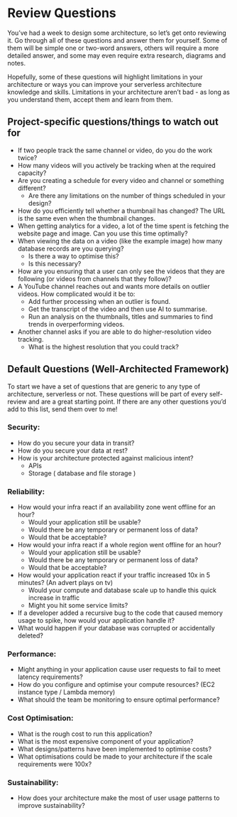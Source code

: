 # **Review Questions**

You’ve had a week to design some architecture, so let’s get onto reviewing it. Go through all of these questions and answer them for yourself. Some of them will be simple one or two-word answers, others will require a more detailed answer, and some may even require extra research, diagrams and notes.

Hopefully, some of these questions will highlight limitations in your architecture or ways you can improve your serverless architecture knowledge and skills. Limitations in your architecture aren’t bad - as long as you understand them, accept them and learn from them.

## **Project-specific questions/things to watch out for**

- If two people track the same channel or video, do you do the work twice?
- How many videos will you actively be tracking when at the required capacity?
- Are you creating a schedule for every video and channel or something different?
  - Are there any limitations on the number of things scheduled in your design?
- How do you efficiently tell whether a thumbnail has changed? The URL is the same even when the thumbnail changes.
- When getting analytics for a video, a lot of the time spent is fetching the website page and image. Can you use this time optimally?
- When viewing the data on a video (like the example image) how many database records are you querying?
  - Is there a way to optimise this?
  - Is this necessary?
- How are you ensuring that a user can only see the videos that they are following (or videos from channels that they follow)?
- A YouTube channel reaches out and wants more details on outlier videos. How complicated would it be to:
  - Add further processing when an outlier is found.
  - Get the transcript of the video and then use AI to summarise.
  - Run an analysis on the thumbnails, titles and summaries to find trends in overperforming videos.
- Another channel asks if you are able to do higher-resolution video tracking.
  - What is the highest resolution that you could track?

## **Default Questions (Well-Architected Framework)**

To start we have a set of questions that are generic to any type of architecture, serverless or not. These questions will be part of every self-review and are a great starting point. If there are any other questions you’d add to this list, send them over to me!

### **Security:**

- How do you secure your data in transit?
- How do you secure your data at rest?
- How is your architecture protected against malicious intent?
  - APIs
  - Storage ( database and file storage )

### **Reliability:**

- How would your infra react if an availability zone went offline for an hour?
  - Would your application still be usable?
  - Would there be any temporary or permanent loss of data?
  - Would that be acceptable?
- How would your infra react if a whole region went offline for an hour?
  - Would your application still be usable?
  - Would there be any temporary or permanent loss of data?
  - Would that be acceptable?
- How would your application react if your traffic increased 10x in 5 minutes? (An advert plays on tv)
  - Would your compute and database scale up to handle this quick increase in traffic
  - Might you hit some service limits?
- If a developer added a recursive bug to the code that caused memory usage to spike, how would your application handle it?
- What would happen if your database was corrupted or accidentally deleted?

### **Performance:**

- Might anything in your application cause user requests to fail to meet latency requirements?
- How do you configure and optimise your compute resources? (EC2 instance type / Lambda memory)
- What should the team be monitoring to ensure optimal performance?

### **Cost Optimisation:**

- What is the rough cost to run this application?
- What is the most expensive component of your application?
- What designs/patterns have been implemented to optimise costs?
- What optimisations could be made to your architecture if the scale requirements were 100x?

### **Sustainability:**

- How does your architecture make the most of user usage patterns to improve sustainability?
